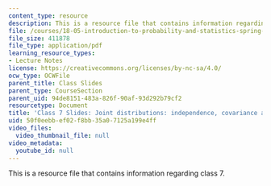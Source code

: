 ```yaml
---
content_type: resource
description: This is a resource file that contains information regarding class 7.
file: /courses/18-05-introduction-to-probability-and-statistics-spring-2014/50f0eebbef02f8bb35a07125a199e4ff_MIT18_05S14_class7_slides.pdf
file_size: 411878
file_type: application/pdf
learning_resource_types:
- Lecture Notes
license: https://creativecommons.org/licenses/by-nc-sa/4.0/
ocw_type: OCWFile
parent_title: Class Slides
parent_type: CourseSection
parent_uid: 94de8151-483a-826f-90af-93d292b79cf2
resourcetype: Document
title: 'Class 7 Slides: Joint distributions: independence, covariance and correlation'
uid: 50f0eebb-ef02-f8bb-35a0-7125a199e4ff
video_files:
  video_thumbnail_file: null
video_metadata:
  youtube_id: null
---
```

This is a resource file that contains information regarding class 7.